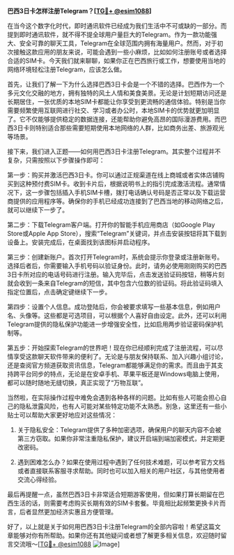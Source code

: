 **巴西3日卡怎样注册Telegram？[[TG💪+ @esim1088](https://t.me/s/esim1088)]**

在当今这个数字化时代，即时通讯软件已经成为我们生活中不可或缺的一部分。而提到即时通讯软件，就不得不提全球用户量巨大的Telegram。作为一款功能强大、安全可靠的聊天工具，Telegram在全球范围内拥有海量用户。然而，对于初次接触这款应用的朋友来说，可能会遇到一些小麻烦，比如如何注册账号或者选择合适的SIM卡。今天我们就来聊聊，如果你正在巴西旅行或工作，想要使用当地的网络环境轻松注册Telegram，应该怎么做。

首先，让我们了解一下为什么选择巴西3日卡会是一个不错的选择。巴西作为一个多元文化交融的地方，拥有独特的风土人情和美食美景。无论是计划短期访问还是长期居住，一张优质的本地SIM卡都能让你享受到更流畅的通信体验。特别是当你需要频繁使用互联网进行社交、学习或者办公时，本地SIM卡的优势就更加明显了。它不仅能够提供稳定的数据连接，还能帮助你避免高昂的国际漫游费用。而巴西3日卡则特别适合那些需要短期使用本地网络的人群，比如商务出差、旅游观光等场景。

接下来，我们进入正题——如何用巴西3日卡注册Telegram。其实整个过程并不复杂，只需按照以下步骤操作即可：

第一步：购买并激活巴西3日卡。你可以通过正规渠道在线上商城或者实体店铺购买到这种预付费SIM卡。收到卡片后，根据说明书上的指引完成激活流程。通常情况下，这一步骤包括插入手机SIM卡槽，拨打电话确认号码是否正常以及下载运营商提供的应用程序等。确保你的手机已经成功连接到了巴西当地的移动网络之后，就可以继续下一步了。

第二步：下载Telegram客户端。打开你的智能手机应用商店（如Google Play Store或Apple App Store），搜索“Telegram”关键词，并点击安装按钮将其下载到设备上。安装完成后，在桌面找到该图标并启动程序。

第三步：创建新账户。首次打开Telegram时，系统会提示你登录或注册新账号。选择后者后，你需要输入手机号码以验证身份。此时，请务必使用刚刚购买的巴西3日卡所对应的电话号码进行注册。输入完毕后，点击发送验证码按钮，稍等片刻就会收到一条来自Telegram的短信，其中包含六位数的验证码。将此验证码填入指定位置后，点击确定键继续下一步。

第四步：设置个人信息。成功登陆后，你会被要求填写一些基本信息，例如用户名、头像等。这些都是可选项目，可以根据个人喜好自由设定。此外，还可以利用Telegram提供的隐私保护功能进一步增强安全性，比如启用两步验证密码保护机制等。

第五步：开始探索Telegram的世界吧！现在你已经顺利完成了注册流程，可以尽情享受这款聊天软件带来的便利了。无论是与朋友保持联系、加入兴趣小组讨论，还是查阅官方频道获取资讯信息，Telegram都能够满足你的需求。而且由于其支持跨平台同步的特点，无论是在安卓手机、苹果平板还是Windows电脑上使用，都可以随时随地无缝切换，真正实现了“万物互联”。

当然啦，在实际操作过程中难免会遇到各种各样的问题。比如有些人可能会担心自己的隐私泄露风险，也有人可能对某些特定功能不太熟悉。别急，这里还有一些小贴士可以帮助大家更好地应对这些情况：

1. 关于隐私安全：Telegram提供了多种加密选项，确保用户的聊天内容不会被第三方窃取。如果你非常注重隐私保护，建议开启端到端加密模式，并定期更改密码。

2. 遇到困难怎么办？如果在使用过程中遇到了任何技术难题，可以参考官方文档或者直接联系客服寻求帮助。同时也可以加入相关的用户社区，与其他使用者交流心得经验。

最后再提醒一点，虽然巴西3日卡非常适合短期游客使用，但如果打算长期留在巴西生活的话，则需要考虑购买长期有效的SIM卡套餐。毕竟相比起频繁更换卡片而言，后者显然更加经济实惠且方便管理。

好了，以上就是关于如何用巴西3日卡注册Telegram的全部内容啦！希望这篇文章能够对你有所帮助。如果你还有其他疑问或者想了解更多相关信息，欢迎随时留言交流哦～[[TG💪+ @esim1088](https://t.me/s/esim1088) ![Image](https://i.postimg.cc/4NQfJmqS/Snipaste-2025-05-13-00-14-12.png)]